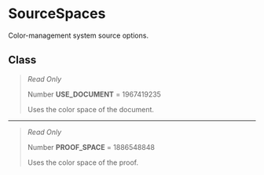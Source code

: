 # SourceSpaces
Color-management system source options.

## Class
> *Read Only* 
> 
> Number **USE_DOCUMENT** = 1967419235
> 
> Uses the color space of the document.
*** 
> *Read Only* 
> 
> Number **PROOF_SPACE** = 1886548848
> 
> Uses the color space of the proof.

